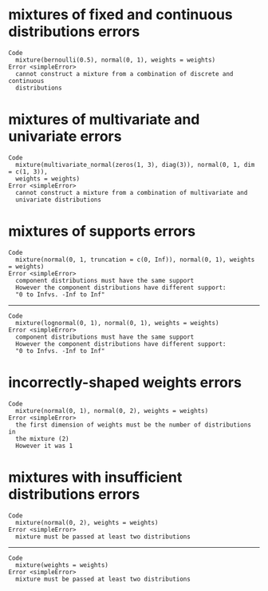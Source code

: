 # mixtures of fixed and continuous distributions errors

    Code
      mixture(bernoulli(0.5), normal(0, 1), weights = weights)
    Error <simpleError>
      cannot construct a mixture from a combination of discrete and continuous
      distributions

# mixtures of multivariate and univariate errors

    Code
      mixture(multivariate_normal(zeros(1, 3), diag(3)), normal(0, 1, dim = c(1, 3)),
      weights = weights)
    Error <simpleError>
      cannot construct a mixture from a combination of multivariate and
      univariate distributions

# mixtures of supports errors

    Code
      mixture(normal(0, 1, truncation = c(0, Inf)), normal(0, 1), weights = weights)
    Error <simpleError>
      component distributions must have the same support
      However the component distributions have different support:
      "0 to Infvs. -Inf to Inf"

---

    Code
      mixture(lognormal(0, 1), normal(0, 1), weights = weights)
    Error <simpleError>
      component distributions must have the same support
      However the component distributions have different support:
      "0 to Infvs. -Inf to Inf"

# incorrectly-shaped weights errors

    Code
      mixture(normal(0, 1), normal(0, 2), weights = weights)
    Error <simpleError>
      the first dimension of weights must be the number of distributions in
      the mixture (2)
      However it was 1

# mixtures with insufficient distributions errors

    Code
      mixture(normal(0, 2), weights = weights)
    Error <simpleError>
      mixture must be passed at least two distributions

---

    Code
      mixture(weights = weights)
    Error <simpleError>
      mixture must be passed at least two distributions

